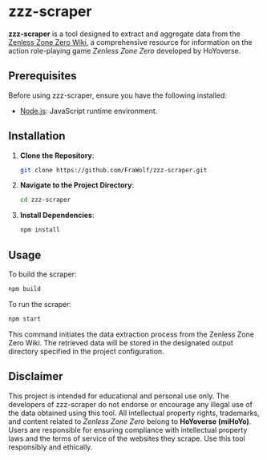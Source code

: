 # zzz-scraper

**zzz-scraper** is a tool designed to extract and aggregate data from the [Zenless Zone Zero Wiki](https://wiki.hoyolab.com/pc/zzz/home), a comprehensive resource for information on the action role-playing game _Zenless Zone Zero_ developed by HoYoverse.

## Prerequisites

Before using zzz-scraper, ensure you have the following installed:

- [Node.js](https://nodejs.org/): JavaScript runtime environment.

## Installation

1. **Clone the Repository**:

   ```bash
   git clone https://github.com/FraWolf/zzz-scraper.git
   ```

2. **Navigate to the Project Directory**:

   ```bash
   cd zzz-scraper
   ```

3. **Install Dependencies**:

   ```bash
   npm install
   ```

## Usage

To build the scraper:

```bash
npm build
```

To run the scraper:

```bash
npm start
```

This command initiates the data extraction process from the Zenless Zone Zero Wiki. The retrieved data will be stored in the designated output directory specified in the project configuration.

## Disclaimer

This project is intended for educational and personal use only. The developers of zzz-scraper do not endorse or encourage any illegal use of the data obtained using this tool. All intellectual property rights, trademarks, and content related to _Zenless Zone Zero_ belong to **HoYoverse (miHoYo)**. Users are responsible for ensuring compliance with intellectual property laws and the terms of service of the websites they scrape. Use this tool responsibly and ethically.
